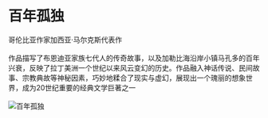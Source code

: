 # 百年孤独
哥伦比亚作家加西亚·马尔克斯代表作<br /><br />
作品描写了布恩迪亚家族七代人的传奇故事，以及加勒比海沿岸小镇马孔多的百年兴衰，反映了拉丁美洲一个世纪以来风云变幻的历史。作品融入神话传说、民间故事、宗教典故等神秘因素，巧妙地糅合了现实与虚幻，展现出一个瑰丽的想象世界，成为20世纪重要的经典文学巨著之一<br /><br />
![百年孤独](https://timgsa.baidu.com/timg?image&quality=80&size=b9999_10000&sec=1564408726092&di=32d6dc1b4ec614f1cb78db132d2fd875&imgtype=0&src=http%3A%2F%2Fimg.mp.sohu.com%2Fupload%2F20180427%2F9275e9f7f9b740fa881de9048dd6a9cd_th.jpg)
